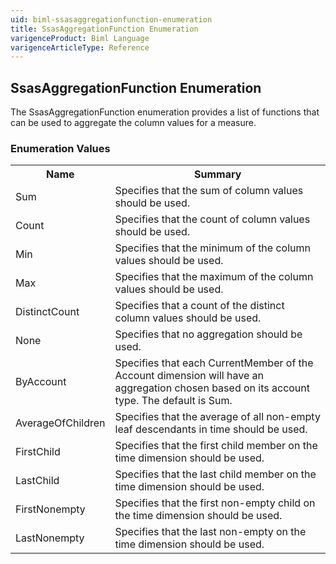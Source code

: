 ```yaml
---
uid: biml-ssasaggregationfunction-enumeration
title: SsasAggregationFunction Enumeration
varigenceProduct: Biml Language
varigenceArticleType: Reference
---
```


## SsasAggregationFunction Enumeration<div class="LanguageSummary"><div class ="SummaryItem">The SsasAggregationFunction enumeration provides a list of functions that can be used to aggregate the column values for a measure.</div></div><div class="EnumValueGroup">### Enumeration Values<table id="EnumValue" class="MemberList"><tbody><tr><th class="MemberNameColumnHeader">Name</th><th class="MemberSummaryColumnHeader">Summary</th></tr><tr class="cd0"><td class="MemberName">Sum</td><td class="MemberSummary"><div class ="SummaryItem">Specifies that the sum of column values should be used.</div> </td></tr><tr class="cd1"><td class="MemberName">Count</td><td class="MemberSummary"><div class ="SummaryItem">Specifies that the count of column values should be used.</div> </td></tr><tr class="cd0"><td class="MemberName">Min</td><td class="MemberSummary"><div class ="SummaryItem">Specifies that the minimum of the column values should be used.</div> </td></tr><tr class="cd1"><td class="MemberName">Max</td><td class="MemberSummary"><div class ="SummaryItem">Specifies that the maximum of the column values should be used.</div> </td></tr><tr class="cd0"><td class="MemberName">DistinctCount</td><td class="MemberSummary"><div class ="SummaryItem">Specifies that a count of the distinct column values should be used.</div> </td></tr><tr class="cd1"><td class="MemberName">None</td><td class="MemberSummary"><div class ="SummaryItem">Specifies that no aggregation should be used.</div> </td></tr><tr class="cd0"><td class="MemberName">ByAccount</td><td class="MemberSummary"><div class ="SummaryItem">Specifies that each CurrentMember of the Account dimension will have an aggregation chosen based on its account type.  The default is Sum.</div> </td></tr><tr class="cd1"><td class="MemberName">AverageOfChildren</td><td class="MemberSummary"><div class ="SummaryItem">Specifies that the average of all non-empty leaf descendants in time should be used.</div> </td></tr><tr class="cd0"><td class="MemberName">FirstChild</td><td class="MemberSummary"><div class ="SummaryItem">Specifies that the first child member on the time dimension should be used.</div> </td></tr><tr class="cd1"><td class="MemberName">LastChild</td><td class="MemberSummary"><div class ="SummaryItem">Specifies that the last child member on the time dimension should be used.</div> </td></tr><tr class="cd0"><td class="MemberName">FirstNonempty</td><td class="MemberSummary"><div class ="SummaryItem">Specifies that the first non-empty child on the time dimension should be used.</div> </td></tr><tr class="cd1"><td class="MemberName">LastNonempty</td><td class="MemberSummary"><div class ="SummaryItem">Specifies that the last non-empty on the time dimension should be used.</div> </td></tr></tbody></table></div>